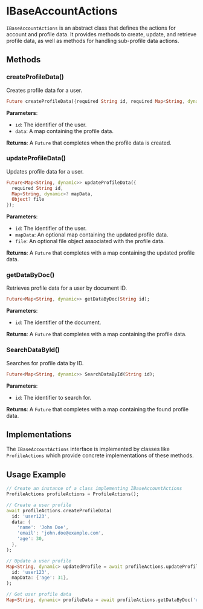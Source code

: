 # IBaseAccountActions

`IBaseAccountActions` is an abstract class that defines the actions for account and profile data. It provides methods to create, update, and retrieve profile data, as well as methods for handling sub-profile data actions.

## Methods

### createProfileData()

Creates profile data for a user.

```dart
Future createProfileData({required String id, required Map<String, dynamic> data});
```

**Parameters**:

- `id`: The identifier of the user.
- `data`: A map containing the profile data.

**Returns**: A `Future` that completes when the profile data is created.

### updateProfileData()

Updates profile data for a user.

```dart
Future<Map<String, dynamic>> updateProfileData({
  required String id,
  Map<String, dynamic>? mapData,
  Object? file
});
```

**Parameters**:

- `id`: The identifier of the user.
- `mapData`: An optional map containing the updated profile data.
- `file`: An optional file object associated with the profile data.

**Returns**: A `Future` that completes with a map containing the updated profile data.

### getDataByDoc()

Retrieves profile data for a user by document ID.

```dart
Future<Map<String, dynamic>> getDataByDoc(String id);
```

**Parameters**:

- `id`: The identifier of the document.

**Returns**: A `Future` that completes with a map containing the profile data.

### SearchDataById()

Searches for profile data by ID.

```dart
Future<Map<String, dynamic>> SearchDataById(String id);
```

**Parameters**:

- `id`: The identifier to search for.

**Returns**: A `Future` that completes with a map containing the found profile data.

## Implementations

The `IBaseAccountActions` interface is implemented by classes like `ProfileActions` which provide concrete implementations of these methods.

## Usage Example

```dart
// Create an instance of a class implementing IBaseAccountActions
ProfileActions profileActions = ProfileActions();

// Create a user profile
await profileActions.createProfileData(
  id: 'user123',
  data: {
    'name': 'John Doe',
    'email': 'john.doe@example.com',
    'age': 30,
  },
);

// Update a user profile
Map<String, dynamic> updatedProfile = await profileActions.updateProfileData(
  id: 'user123',
  mapData: {'age': 31},
);

// Get user profile data
Map<String, dynamic> profileData = await profileActions.getDataByDoc('user123');
```
